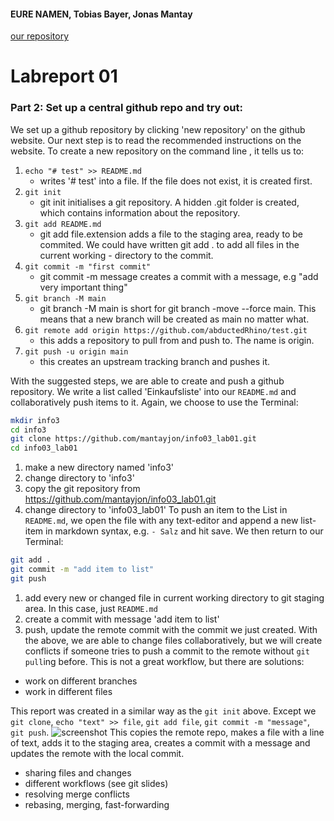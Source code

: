 #### EURE NAMEN, Tobias Bayer, Jonas Mantay

[our repository](https://github.com/mantayjon/info03_lab01)

# Labreport 01

### Part 2: Set up a central github repo and try out:	

We set up a github repository by clicking 'new repository' on the github website.
Our next step is to read the recommended instructions on the website. To create a new repository on the command line , it tells us to:

1. `echo "# test" >> README.md`
    - writes '# test' into a file. If the file does not exist, it is created first.
2. `git init`
    - git init initialises a git repository. A hidden .git folder is created, which contains information about the repository.
3. `git add README.md`
    - git add file.extension adds a file to the staging area, ready to be commited. We could have written git add . to add all files in the current working     - directory to the commit.
4. `git commit -m "first commit"`
    - git commit -m message creates a commit with a message, e.g "add very important thing"
5. `git branch -M main`
    - git branch -M main is short for git branch -move --force main. This means that a new branch will be created as main no matter what.
6. `git remote add origin https://github.com/abductedRhino/test.git`
    - this adds a repository to pull from and push to. The name is origin.
7. `git push -u origin main`
    - this creates an upstream tracking branch and pushes it.
    
With the suggested steps, we are able to create and push a github repository. We write a list called 'Einkaufsliste' into our `README.md` and collaboratively push items to it. Again, we choose to use the Terminal: 
```bash
mkdir info3
cd info3
git clone https://github.com/mantayjon/info03_lab01.git
cd info03_lab01
```
1. make a new directory named 'info3'
2. change directory to 'info3'
3. copy the git repository from https://github.com/mantayjon/info03_lab01.git
4. change directory to 'info03_lab01'
To push an item to the List in `README.md`, we open the file with any text-editor and append a new list-item in markdown syntax, e.g. `- Salz` and hit save. We then return to our Terminal:
```bash
git add .
git commit -m "add item to list"
git push
```
1. add every new or changed file in current working directory to git staging area. In this case, just `README.md`
2. create a commit with message 'add item to list'
3. push, update the remote commit with the commit we just created.
With the above, we are able to change files collaboratively, but we will create conflicts if someone tries to push a commit to the remote without `git pull`ing before. This is not a great workflow, but there are solutions:
- work on different branches
- work in different files

This report was created in a similar way as the `git init` above. Except we `git clone`, `echo "text" >> file`, `git add file`, `git commit -m "message"`, `git push`.
![screenshot](https://github.com/mantayjon/info03_lab01/blob/main/pics/screenshot_from_2023-04-16_19-42-12.png)
This copies the remote repo, makes a file with a line of text, adds it to the staging area, creates a commit with a message and updates the remote with the local commit.

* sharing files and changes
* different workflows (see git slides)
* resolving merge conflicts
* rebasing, merging, fast-forwarding

